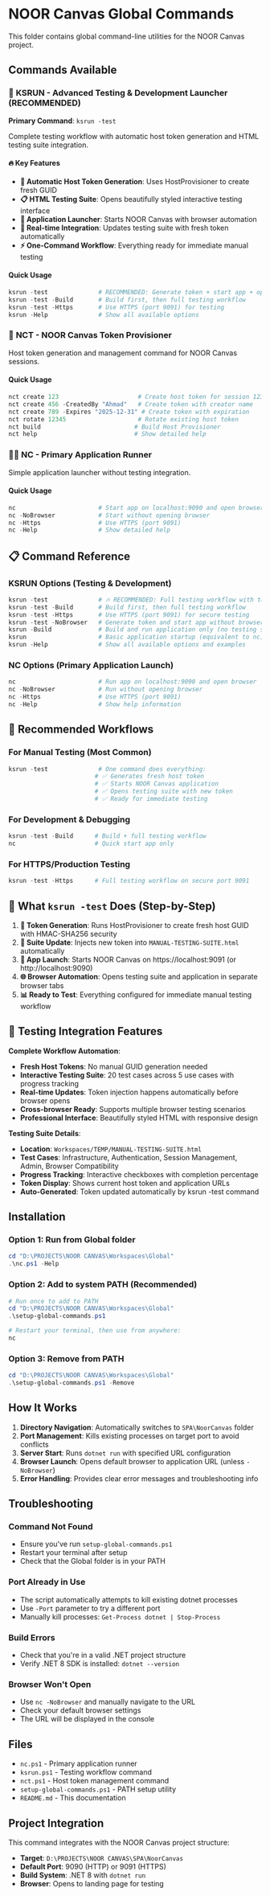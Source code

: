 # NOOR Canvas Global Commands

This folder contains global command-line utilities for the NOOR Canvas project.

## Commands Available

### 🧪 **KSRUN - Advanced Testing & Development Launcher** (RECOMMENDED)
**Primary Command**: `ksrun -test`

Complete testing workflow with automatic host token generation and HTML testing suite integration.

#### **🔥 Key Features**
- **🔑 Automatic Host Token Generation**: Uses HostProvisioner to create fresh GUID
- **📋 HTML Testing Suite**: Opens beautifully styled interactive testing interface  
- **🚀 Application Launcher**: Starts NOOR Canvas with browser automation
- **🔄 Real-time Integration**: Updates testing suite with fresh token automatically
- **⚡ One-Command Workflow**: Everything ready for immediate manual testing

#### **Quick Usage**
```powershell
ksrun -test              # RECOMMENDED: Generate token + start app + open testing suite
ksrun -test -Build       # Build first, then full testing workflow
ksrun -test -Https       # Use HTTPS (port 9091) for testing
ksrun -Help              # Show all available options
```

### 🔑 **NCT - NOOR Canvas Token Provisioner**
Host token generation and management command for NOOR Canvas sessions.

#### **Quick Usage**
```powershell
nct create 123                      # Create host token for session 123
nct create 456 -CreatedBy "Ahmad"   # Create token with creator name
nct create 789 -Expires "2025-12-31" # Create token with expiration
nct rotate 12345                    # Rotate existing host token
nct build                          # Build Host Provisioner
nct help                           # Show detailed help
```

### 🏃‍♂️ **NC - Primary Application Runner**
Simple application launcher without testing integration.

#### **Quick Usage**
```powershell
nc                       # Start app on localhost:9090 and open browser
nc -NoBrowser            # Start without opening browser
nc -Https                # Use HTTPS (port 9091)
nc -Help                 # Show detailed help
```

## 📋 **Command Reference**

### **KSRUN Options (Testing & Development)**
```powershell
ksrun -test              # 🔥 RECOMMENDED: Full testing workflow with token generation
ksrun -test -Build       # Build first, then full testing workflow
ksrun -test -Https       # Use HTTPS (port 9091) for secure testing
ksrun -test -NoBrowser   # Generate token and start app without browser automation
ksrun -Build             # Build and run application only (no testing suite)
ksrun                    # Basic application startup (equivalent to nc)
ksrun -Help              # Show all available options and examples
```

### **NC Options (Primary Application Launch)**
```powershell
nc                       # Run app on localhost:9090 and open browser
nc -NoBrowser            # Run without opening browser
nc -Https                # Use HTTPS (port 9091)  
nc -Help                 # Show help information
```

## 🚀 **Recommended Workflows**

### **For Manual Testing** (Most Common)
```powershell
ksrun -test              # One command does everything:
                        # ✅ Generates fresh host token
                        # ✅ Starts NOOR Canvas application  
                        # ✅ Opens testing suite with new token
                        # ✅ Ready for immediate testing
```

### **For Development & Debugging**
```powershell
ksrun -test -Build      # Build + full testing workflow
nc                      # Quick start app only
```

### **For HTTPS/Production Testing**
```powershell
ksrun -test -Https      # Full testing workflow on secure port 9091
```

## 🎯 **What `ksrun -test` Does (Step-by-Step)**

1. **🔑 Token Generation**: Runs HostProvisioner to create fresh host GUID with HMAC-SHA256 security
2. **📝 Suite Update**: Injects new token into `MANUAL-TESTING-SUITE.html` automatically
3. **🚀 App Launch**: Starts NOOR Canvas on https://localhost:9091 (or http://localhost:9090)
4. **🌐 Browser Automation**: Opens testing suite and application in separate browser tabs
5. **📊 Ready to Test**: Everything configured for immediate manual testing workflow

## 🧪 **Testing Integration Features**

**Complete Workflow Automation**:
- **Fresh Host Tokens**: No manual GUID generation needed
- **Interactive Testing Suite**: 20 test cases across 5 use cases with progress tracking
- **Real-time Updates**: Token injection happens automatically before browser opens
- **Cross-browser Ready**: Supports multiple browser testing scenarios
- **Professional Interface**: Beautifully styled HTML with responsive design

**Testing Suite Details**:
- **Location**: `Workspaces/TEMP/MANUAL-TESTING-SUITE.html`
- **Test Cases**: Infrastructure, Authentication, Session Management, Admin, Browser Compatibility
- **Progress Tracking**: Interactive checkboxes with completion percentage
- **Token Display**: Shows current host token and application URLs
- **Auto-Generated**: Token updated automatically by ksrun -test command

## Installation

### Option 1: Run from Global folder
```powershell
cd "D:\PROJECTS\NOOR CANVAS\Workspaces\Global"
.\nc.ps1 -Help
```

### Option 2: Add to system PATH (Recommended)
```powershell
# Run once to add to PATH
cd "D:\PROJECTS\NOOR CANVAS\Workspaces\Global"
.\setup-global-commands.ps1

# Restart your terminal, then use from anywhere:
nc
```

### Option 3: Remove from PATH
```powershell
cd "D:\PROJECTS\NOOR CANVAS\Workspaces\Global"
.\setup-global-commands.ps1 -Remove
```

## How It Works

1. **Directory Navigation**: Automatically switches to `SPA\NoorCanvas` folder
2. **Port Management**: Kills existing processes on target port to avoid conflicts
3. **Server Start**: Runs `dotnet run` with specified URL configuration
4. **Browser Launch**: Opens default browser to application URL (unless `-NoBrowser`)
5. **Error Handling**: Provides clear error messages and troubleshooting info

## Troubleshooting

### Command Not Found
- Ensure you've run `setup-global-commands.ps1` 
- Restart your terminal after setup
- Check that the Global folder is in your PATH

### Port Already in Use
- The script automatically attempts to kill existing dotnet processes
- Use `-Port` parameter to try a different port
- Manually kill processes: `Get-Process dotnet | Stop-Process`

### Build Errors
- Check that you're in a valid .NET project structure
- Verify .NET 8 SDK is installed: `dotnet --version`

### Browser Won't Open
- Use `nc -NoBrowser` and manually navigate to the URL
- Check your default browser settings
- The URL will be displayed in the console

## Files

- `nc.ps1` - Primary application runner
- `ksrun.ps1` - Testing workflow command
- `nct.ps1` - Host token management command
- `setup-global-commands.ps1` - PATH setup utility
- `README.md` - This documentation

## Project Integration

This command integrates with the NOOR Canvas project structure:
- **Target**: `D:\PROJECTS\NOOR CANVAS\SPA\NoorCanvas`
- **Default Port**: 9090 (HTTP) or 9091 (HTTPS)
- **Build System**: .NET 8 with `dotnet run`
- **Browser**: Opens to landing page for testing
